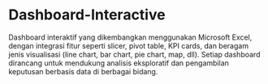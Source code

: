 # Dashboard-Interactive
Dashboard interaktif yang dikembangkan menggunakan Microsoft Excel, dengan integrasi fitur seperti slicer, pivot table, KPI cards, dan beragam jenis visualisasi (line chart, bar chart, pie chart, map, dll). Setiap dashboard dirancang untuk mendukung analisis eksploratif dan pengambilan keputusan berbasis data di berbagai bidang. 

